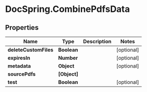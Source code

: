# DocSpring.CombinePdfsData

## Properties
Name | Type | Description | Notes
------------ | ------------- | ------------- | -------------
**deleteCustomFiles** | **Boolean** |  | [optional] 
**expiresIn** | **Number** |  | [optional] 
**metadata** | **Object** |  | [optional] 
**sourcePdfs** | **[Object]** |  | 
**test** | **Boolean** |  | [optional] 


